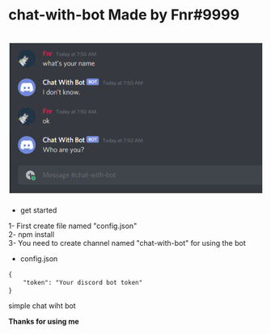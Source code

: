 # chat-with-bot Made by Fnr#9999

<h1 align="center"><img src="./img/chat-with-bot.png" width="500px"></h1>

- get started

1- First create file named "config.json"<br>2- npm install<br>3- You need to create channel named "chat-with-bot" for using the bot

- config.json
```
{
    "token": "Your discord bot token"
}
```

simple chat wiht bot

**Thanks for using me**
